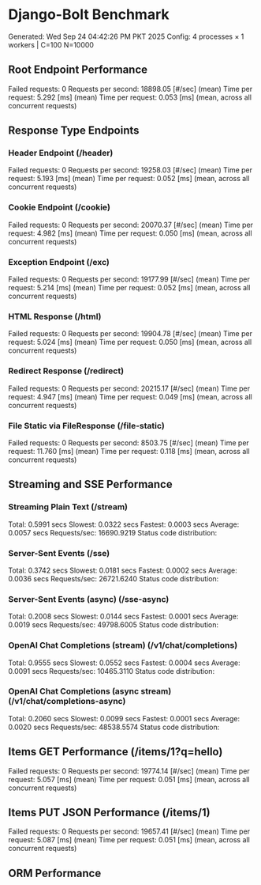 # Django-Bolt Benchmark
Generated: Wed Sep 24 04:42:26 PM PKT 2025
Config: 4 processes × 1 workers | C=100 N=10000

## Root Endpoint Performance
Failed requests:        0
Requests per second:    18898.05 [#/sec] (mean)
Time per request:       5.292 [ms] (mean)
Time per request:       0.053 [ms] (mean, across all concurrent requests)

## Response Type Endpoints

### Header Endpoint (/header)
Failed requests:        0
Requests per second:    19258.03 [#/sec] (mean)
Time per request:       5.193 [ms] (mean)
Time per request:       0.052 [ms] (mean, across all concurrent requests)

### Cookie Endpoint (/cookie)
Failed requests:        0
Requests per second:    20070.37 [#/sec] (mean)
Time per request:       4.982 [ms] (mean)
Time per request:       0.050 [ms] (mean, across all concurrent requests)

### Exception Endpoint (/exc)
Failed requests:        0
Requests per second:    19177.99 [#/sec] (mean)
Time per request:       5.214 [ms] (mean)
Time per request:       0.052 [ms] (mean, across all concurrent requests)

### HTML Response (/html)
Failed requests:        0
Requests per second:    19904.78 [#/sec] (mean)
Time per request:       5.024 [ms] (mean)
Time per request:       0.050 [ms] (mean, across all concurrent requests)

### Redirect Response (/redirect)
Failed requests:        0
Requests per second:    20215.17 [#/sec] (mean)
Time per request:       4.947 [ms] (mean)
Time per request:       0.049 [ms] (mean, across all concurrent requests)

### File Static via FileResponse (/file-static)
Failed requests:        0
Requests per second:    8503.75 [#/sec] (mean)
Time per request:       11.760 [ms] (mean)
Time per request:       0.118 [ms] (mean, across all concurrent requests)

## Streaming and SSE Performance

### Streaming Plain Text (/stream)
  Total:	0.5991 secs
  Slowest:	0.0322 secs
  Fastest:	0.0003 secs
  Average:	0.0057 secs
  Requests/sec:	16690.9219
Status code distribution:

### Server-Sent Events (/sse)
  Total:	0.3742 secs
  Slowest:	0.0181 secs
  Fastest:	0.0002 secs
  Average:	0.0036 secs
  Requests/sec:	26721.6240
Status code distribution:

### Server-Sent Events (async) (/sse-async)
  Total:	0.2008 secs
  Slowest:	0.0144 secs
  Fastest:	0.0001 secs
  Average:	0.0019 secs
  Requests/sec:	49798.6005
Status code distribution:

### OpenAI Chat Completions (stream) (/v1/chat/completions)
  Total:	0.9555 secs
  Slowest:	0.0552 secs
  Fastest:	0.0004 secs
  Average:	0.0091 secs
  Requests/sec:	10465.3110
Status code distribution:

### OpenAI Chat Completions (async stream) (/v1/chat/completions-async)
  Total:	0.2060 secs
  Slowest:	0.0099 secs
  Fastest:	0.0001 secs
  Average:	0.0020 secs
  Requests/sec:	48538.5574
Status code distribution:

## Items GET Performance (/items/1?q=hello)
Failed requests:        0
Requests per second:    19774.14 [#/sec] (mean)
Time per request:       5.057 [ms] (mean)
Time per request:       0.051 [ms] (mean, across all concurrent requests)

## Items PUT JSON Performance (/items/1)
Failed requests:        0
Requests per second:    19657.41 [#/sec] (mean)
Time per request:       5.087 [ms] (mean)
Time per request:       0.051 [ms] (mean, across all concurrent requests)

## ORM Performance

